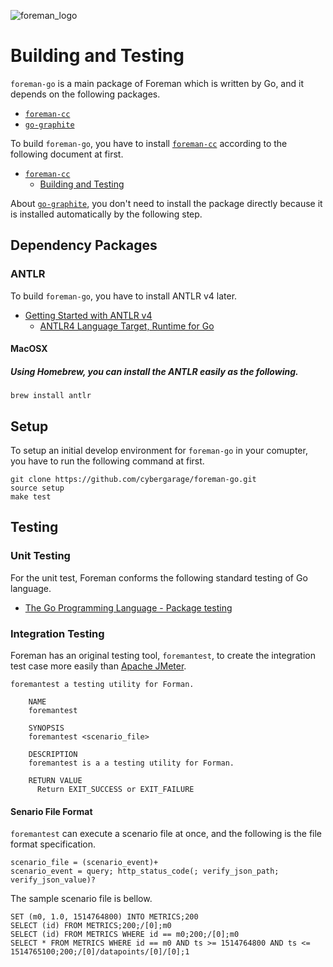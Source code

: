 ![foreman_logo](https://raw.github.com/cybergarage/foreman-doc/master/img/icon.png)

# Building and Testing

`foreman-go` is a main package of Foreman which is written by Go, and it depends on the following packages.

- [`foreman-cc`](https://github.com/cybergarage/foreman-cc)
- [`go-graphite`](https://github.com/cybergarage/go-graphite)

To build `foreman-go`, you have to install [`foreman-cc`](https://github.com/cybergarage/foreman-cc) according to the following document at first.

- [`foreman-cc`](https://github.com/cybergarage/foreman-cc)
  -  [Building and Testing](https://github.com/cybergarage/foreman-cc/blob/master/doc/building_and_testing.md)

About [`go-graphite`](https://github.com/cybergarage/go-graphite), you don't need to install the package directly because it is installed automatically by the following step.

## Dependency Packages

### ANTLR

To build `foreman-go`, you have to install ANTLR v4 later.

- [Getting Started with ANTLR v4](https://github.com/antlr/antlr4/blob/master/doc/getting-started.md)
  - [ANTLR4 Language Target, Runtime for Go](https://github.com/antlr/antlr4/blob/master/doc/go-target.md)

#### MacOSX

##### Using Homebrew, you can install the ANTLR easily as the following.

```
brew install antlr
```

## Setup

To setup an initial develop environment for `foreman-go` in your comupter, you have to run the following command at first.

```
git clone https://github.com/cybergarage/foreman-go.git
source setup
make test
```

## Testing

### Unit Testing

For the unit test, Foreman conforms the following standard testing of Go language.

- [The Go Programming Language - Package testing](https://golang.org/pkg/testing/)

### Integration Testing

Foreman has an original testing tool, `foremantest`, to create the integration test case more easily than [Apache JMeter](http://jmeter.apache.org). 

```
foremantest a testing utility for Forman.

	NAME
	foremantest

	SYNOPSIS
	foremantest <scenario_file>

	DESCRIPTION
	foremantest is a a testing utility for Forman.

	RETURN VALUE
	  Return EXIT_SUCCESS or EXIT_FAILURE
```

#### Senario File Format

`foremantest` can execute a scenario file at once, and the following is the file format specification.

```
scenario_file = (scenario_event)+
scenario_event = query; http_status_code(; verify_json_path; verify_json_value)?
```

The sample scenario file is bellow.

```
SET (m0, 1.0, 1514764800) INTO METRICS;200
SELECT (id) FROM METRICS;200;/[0];m0
SELECT (id) FROM METRICS WHERE id == m0;200;/[0];m0
SELECT * FROM METRICS WHERE id == m0 AND ts >= 1514764800 AND ts <= 1514765100;200;/[0]/datapoints/[0]/[0];1
```
